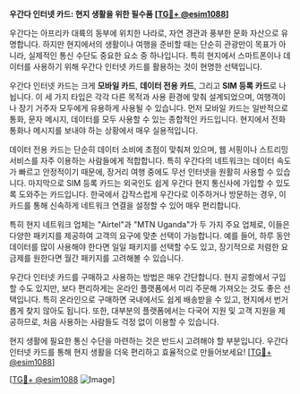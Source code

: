 **우간다 인터넷 카드: 현지 생활을 위한 필수품 [[TG💪+ @esim1088](https://t.me/s/esim1088)]**

우간다는 아프리카 대륙의 동부에 위치한 나라로, 자연 경관과 풍부한 문화 자산으로 유명합니다. 하지만 현지에서의 생활이나 여행을 준비할 때는 단순히 관광만이 목표가 아니라, 실제적인 통신 수단도 중요한 요소 중 하나입니다. 특히 현지에서 스마트폰이나 데이터를 사용하기 위해 우간다 인터넷 카드를 활용하는 것이 현명한 선택입니다.

우간다 인터넷 카드는 크게 **모바일 카드**, **데이터 전용 카드**, 그리고 **SIM 등록 카드**로 나뉩니다. 이 세 가지 타입은 각각 다른 목적과 사용 환경에 맞춰 설계되었으며, 여행객이나 장기 거주자 모두에게 유용하게 사용될 수 있습니다. 먼저 모바일 카드는 일반적으로 통화, 문자 메시지, 데이터를 모두 사용할 수 있는 종합적인 카드입니다. 현지에서 전화 통화나 메시지를 보내야 하는 상황에서 매우 실용적입니다. 

데이터 전용 카드는 단순히 데이터 소비에 초점이 맞춰져 있으며, 웹 서핑이나 스트리밍 서비스를 자주 이용하는 사람들에게 적합합니다. 특히 우간다의 네트워크는 데이터 속도가 빠르고 안정적이기 때문에, 장거리 여행 중에도 무선 인터넷을 원활히 사용할 수 있습니다. 마지막으로 SIM 등록 카드는 외국인도 쉽게 우간다 현지 통신사에 가입할 수 있도록 도와주는 카드입니다. 한국에서 갑작스럽게 우간다로 이주하거나 방문하는 경우, 이 카드를 통해 신속하게 네트워크 연결을 설정할 수 있어 매우 편리합니다.

특히 현지 네트워크 업체는 "Airtel"과 "MTN Uganda"가 두 가지 주요 업체로, 이들은 다양한 패키지를 제공하여 고객의 요구에 맞춘 선택이 가능합니다. 예를 들어, 하루 동안 데이터를 많이 사용해야 한다면 일일 패키지를 선택할 수도 있고, 장기적으로 저렴한 요금제를 원한다면 월간 패키지를 고려해볼 수 있습니다.

우간다 인터넷 카드를 구매하고 사용하는 방법은 매우 간단합니다. 현지 공항에서 구입할 수도 있지만, 보다 편리하게는 온라인 플랫폼에서 미리 주문해 가져오는 것도 좋은 선택입니다. 특히 온라인으로 구매하면 국내에서도 쉽게 배송받을 수 있고, 현지에서 번거롭게 찾지 않아도 됩니다. 또한, 대부분의 플랫폼에서는 다국어 지원 및 고객 지원을 제공하므로, 처음 사용하는 사람들도 걱정 없이 이용할 수 있습니다.

현지 생활에 필요한 통신 수단을 마련하는 것은 반드시 고려해야 할 부분입니다. 우간다 인터넷 카드를 통해 현지 생활을 더욱 편리하고 효율적으로 만들어보세요! [[TG💪+ @esim1088](https://t.me/s/esim1088)]

[[TG💪+ @esim1088](https://t.me/s/esim1088) ![Image](https://i.postimg.cc/Y0z9fWf4/image.png)]